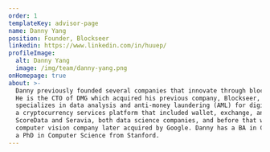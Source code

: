 ```yaml
---
order: 1
templateKey: advisor-page
name: Danny Yang
position: Founder, Blockseer
linkedin: https://www.linkedin.com/in/huuep/
profileImage:
  alt: Danny Yang
  image: /img/team/danny-yang.png
onHomepage: true
about: >-
  Danny previously founded several companies that innovate through blockchain and artificial intelligence. 
  He is the CTO of DMG which acquired his previous company, Blockseer, a blockchain analytics company that 
  specializes in data analysis and anti-money laundering (AML) for digital currencies. Danny founded Maicoin, 
  a cryptocurrency services platform that included wallet, exchange, and merchant services. Danny also founded 
  ScoreData and Seravia, both data science companies, and before that was an early employee at Like.com, a 
  computer vision company later acquired by Google. Danny has a BA in Chemistry and Physics from Harvard, and 
  a PhD in Computer Science from Stanford.
---
```

